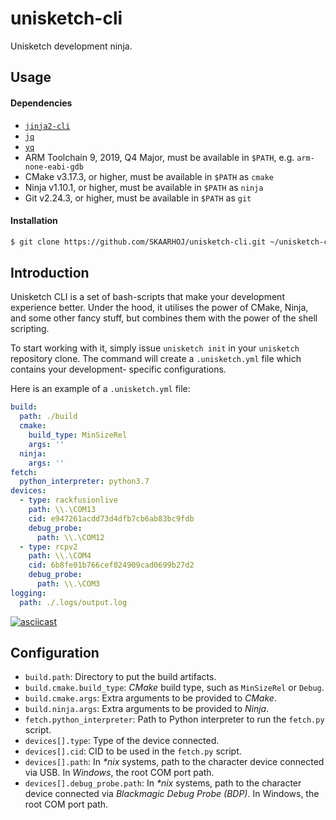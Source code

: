 # unisketch-cli

Unisketch development ninja.

## Usage

#### Dependencies

- [`jinja2-cli`](https://github.com/mattrobenolt/jinja2-cli)
- [`jq`](https://stedolan.github.io/jq/)
- [`yq`](https://github.com/mikefarah/yq)
- ARM Toolchain 9, 2019, Q4 Major, must be available in `$PATH`, e.g. `arm-none-eabi-gdb`
- CMake v3.17.3, or higher, must be available in `$PATH` as `cmake`
- Ninja v1.10.1, or higher, must be available in `$PATH` as `ninja`
- Git v2.24.3, or higher, must be available in `$PATH` as `git`

#### Installation

```sh
$ git clone https://github.com/SKAARHOJ/unisketch-cli.git ~/unisketch-cli && sh ~/unisketch-cli/tools/install.sh
```

## Introduction

Unisketch CLI is a set of bash-scripts that make your development experience better.
Under the hood, it utilises the power of CMake, Ninja, and some other fancy stuff,
but combines them with the power of the shell scripting.

To start working with it, simply issue `unisketch init` in your `unisketch` repository
clone. The command will create a `.unisketch.yml` file which contains your development-
specific configurations.

Here is an example of a `.unisketch.yml` file:

```yml
build:
  path: ./build
  cmake:
    build_type: MinSizeRel
    args: ''
  ninja:
    args: ''
fetch:
  python_interpreter: python3.7
devices:
  - type: rackfusionlive
    path: \\.\COM13
    cid: e947261acdd73d4dfb7cb6ab83bc9fdb
    debug_probe:
      path: \\.\COM12
  - type: rcpv2
    path: \\.\COM4
    cid: 6b8fe01b766cef024909cad0699b27d2
    debug_probe:
      path: \\.\COM3
logging:
  path: ./.logs/output.log
```

[![asciicast](https://asciinema.org/a/ZQbl4kze91YdZr6moz26In3vE.svg)](https://asciinema.org/a/ZQbl4kze91YdZr6moz26In3vE?speed=3&cols=120&rows=30&loop=true&autoplay=true&t=3)

## Configuration

- `build.path`: Directory to put the build artifacts.
- `build.cmake.build_type`: *CMake* build type, such as `MinSizeRel` or `Debug`.
- `build.cmake.args`: Extra arguments to be provided to *CMake*.
- `build.ninja.args`: Extra arguments to be provided to *Ninja*.
- `fetch.python_interpreter`: Path to Python interpreter to run the `fetch.py` script.
- `devices[].type`: Type of the device connected.
- `devices[].cid`: CID to be used in the `fetch.py` script.
- `devices[].path`: In *\*nix* systems, path to the character device connected via USB. In *Windows*, the root COM port path.
- `devices[].debug_probe.path`: In *\*nix* systems, path to the character device connected via *Blackmagic Debug Probe (BDP)*. In Windows, the root COM port path.
